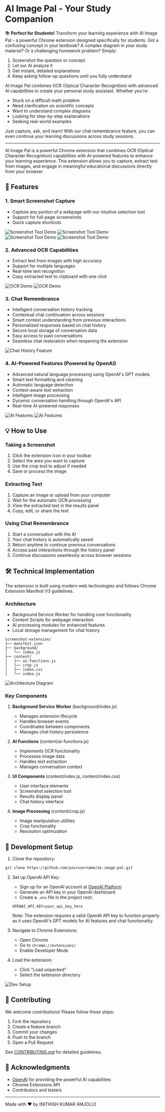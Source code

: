 # AI Image Pal - Your Study Companion

📚 **Perfect for Students!**
Transform your learning experience with AI Image Pal - a powerful Chrome extension designed specifically for students. Got a confusing concept in your textbook? A complex diagram in your study material? Or a challenging homework problem? Simply:
1. Screenshot the question or concept
2. Let our AI analyze it
3. Get instant, detailed explanations
4. Keep asking follow-up questions until you fully understand

AI Image Pal combines OCR (Optical Character Recognition) with advanced AI capabilities to create your personal study assistant. Whether you're:
- Stuck on a difficult math problem
- Need clarification on scientific concepts
- Want to understand complex diagrams
- Looking for step-by-step explanations
- Seeking real-world examples

Just capture, ask, and learn! With our chat remembrance feature, you can even continue your learning discussions across study sessions.

---

AI Image Pal is a powerful Chrome extension that combines OCR (Optical Character Recognition) capabilities with AI-powered features to enhance your learning experience. This extension allows you to capture, extract text from images, and engage in meaningful educational discussions directly from your browser.

## 🌟 Features

### 1. Smart Screenshot Capture
- Capture any portion of a webpage with our intuitive selection tool
- Support for full-page screenshots
- Quick capture shortcuts

![Screenshot Tool Demo](https://raw.githubusercontent.com/NithishKumarAmjolu/AI-IMAGE-PAL/refs/heads/main/pics/screenshot.png)
![Screenshot Tool Demo](https://raw.githubusercontent.com/NithishKumarAmjolu/AI-IMAGE-PAL/refs/heads/main/pics/prompt%20page.png)
![Screenshot Tool Demo](https://raw.githubusercontent.com/NithishKumarAmjolu/AI-IMAGE-PAL/refs/heads/main/pics/Screenshot%20(42).png)
![Screenshot Tool Demo](https://raw.githubusercontent.com/NithishKumarAmjolu/AI-IMAGE-PAL/refs/heads/main/pics/Screenshot%20(43).png)

### 2. Advanced OCR Capabilities
- Extract text from images with high accuracy
- Support for multiple languages
- Real-time text recognition
- Copy extracted text to clipboard with one click

![OCR Demo](https://raw.githubusercontent.com/NithishKumarAmjolu/AI-IMAGE-PAL/refs/heads/main/pics/1.png)
![OCR Demo](https://raw.githubusercontent.com/NithishKumarAmjolu/AI-IMAGE-PAL/refs/heads/main/pics/ocr.png)

### 3. Chat Remembrance
- Intelligent conversation history tracking
- Contextual chat continuation across sessions
- Smart context understanding from previous interactions
- Personalized responses based on chat history
- Secure local storage of conversation data
- Easy access to past conversations
- Seamless chat restoration when reopening the extension

![Chat History Feature](https://raw.githubusercontent.com/NithishKumarAmjolu/AI-IMAGE-PAL/refs/heads/main/pics/concatenate%20msgs.png)

### 4. AI-Powered Features (Powered by OpenAI)
- Advanced natural language processing using OpenAI's GPT models
- Smart text formatting and cleaning
- Automatic language detection
- Context-aware text extraction
- Intelligent image processing
- Dynamic conversation handling through OpenAI's API
- Real-time AI-powered responses

![AI Features](https://raw.githubusercontent.com/NithishKumarAmjolu/AI-IMAGE-PAL/refs/heads/main/pics/Screenshot%20(45).png)
![AI Features](https://raw.githubusercontent.com/NithishKumarAmjolu/AI-IMAGE-PAL/refs/heads/main/pics/Screenshot%20(44).png)

## 💡 How to Use

### Taking a Screenshot
1. Click the extension icon in your toolbar
2. Select the area you want to capture
3. Use the crop tool to adjust if needed
4. Save or process the image

### Extracting Text
1. Capture an image or upload from your computer
2. Wait for the automatic OCR processing
3. View the extracted text in the results panel
4. Copy, edit, or share the text

### Using Chat Remembrance
1. Start a conversation with the AI
2. Your chat history is automatically saved
3. Return anytime to continue previous conversations
4. Access past interactions through the history panel
5. Continue discussions seamlessly across browser sessions

## 🛠️ Technical Implementation

The extension is built using modern web technologies and follows Chrome Extension Manifest V3 guidelines.

### Architecture
- Background Service Worker for handling core functionality
- Content Scripts for webpage interaction
- AI processing modules for enhanced features
- Local storage management for chat history

```
screenshot-extension/
├── manifest.json
├── background/
│   └── index.js
├── content/
│   ├── ai-functions.js
│   ├── crop.js
│   ├── index.css
│   └── index.js
```

![Architecture Diagram](images/architecture.png)

### Key Components
1. **Background Service Worker** (background/index.js)
   - Manages extension lifecycle
   - Handles browser events
   - Coordinates between components
   - Manages chat history persistence

2. **AI Functions** (content/ai-functions.js)
   - Implements OCR functionality
   - Processes image data
   - Handles text extraction
   - Manages conversation context

3. **UI Components** (content/index.js, content/index.css)
   - User interface elements
   - Screenshot selection tool
   - Results display panel
   - Chat history interface

4. **Image Processing** (content/crop.js)
   - Image manipulation utilities
   - Crop functionality
   - Resolution optimization

## 🔧 Development Setup

1. Clone the repository:
```bash
git clone https://github.com/yourusername/ai-image-pal.git
```

2. Set up OpenAI API Key:
   - Sign up for an OpenAI account at [OpenAI Platform](https://platform.openai.com)
   - Generate an API key in your OpenAI dashboard
   - Create a `.env` file in the project root:
   ```
   OPENAI_API_KEY=your_api_key_here
   ```
   Note: The extension requires a valid OpenAI API key to function properly as it uses OpenAI's GPT models for AI features and chat functionality.

3. Navigate to Chrome Extensions:
   - Open Chrome
   - Go to `chrome://extensions/`
   - Enable Developer Mode

3. Load the extension:
   - Click "Load unpacked"
   - Select the extension directory

![Dev Setup](images/dev-setup.png)

## 🤝 Contributing

We welcome contributions! Please follow these steps:

1. Fork the repository
2. Create a feature branch
3. Commit your changes
4. Push to the branch
5. Open a Pull Request

See [CONTRIBUTING.md](CONTRIBUTING.md) for detailed guidelines.


## 🙏 Acknowledgments

- [OpenAI](https://openai.com) for providing the powerful AI capabilities
- Chrome Extensions API
- Contributors and testers

---

Made with ❤️ by [NITHISH KUMAR AMJOLU]
